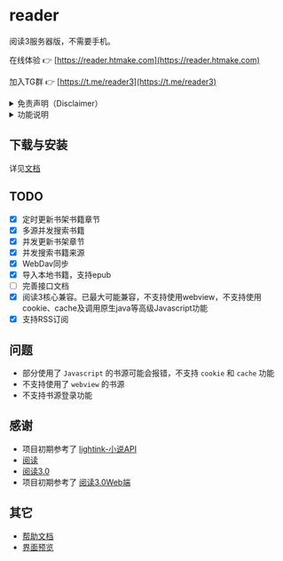 # reader

阅读3服务器版，不需要手机。

在线体验 👉 [https://reader.htmake.com](https://reader.htmake.com)

加入TG群 👉 [https://t.me/reader3](https://t.me/reader3)

<details><summary>免责声明（Disclaimer）</summary>
阅读是一款提供网络文学搜索的工具，为广大网络文学爱好者提供一种方便、快捷舒适的试读体验。

当您搜索一本书的时，阅读会将该书的书名以关键词的形式提交到各个第三方网络文学网站。各第三方网站返回的内容与阅读无关，阅读对其概不负责，亦不承担任何法律责任。任何通过使用阅读而链接到的第三方网页均系他人制作或提供，您可能从第三方网页上获得其他服务，阅读对其合法性概不负责，亦不承担任何法律责任。第三方搜索引擎结果根据您提交的书名自动搜索获得并提供试读，不代表阅读赞成或被搜索链接到的第三方网页上的内容或立场。您应该对使用搜索引擎的结果自行承担风险。

阅读不做任何形式的保证：不保证第三方搜索引擎的搜索结果满足您的要求，不保证搜索服务不中断，不保证搜索结果的安全性、正确性、及时性、合法性。因网络状况、通讯线路、第三方网站等任何原因而导致您不能正常使用阅读，阅读不承担任何法律责任。阅读尊重并保护所有使用阅读用户的个人隐私权，您注册的用户名、电子邮件地址等个人资料，非经您亲自许可或根据相关法律、法规的强制性规定，阅读不会主动地泄露给第三方。

阅读致力于最大程度地减少网络文学阅读者在自行搜寻过程中的无意义的时间浪费，通过专业搜索展示不同网站中网络文学的最新章节。阅读在为广大小说爱好者提供方便、快捷舒适的试读体验的同时，也使优秀网络文学得以迅速、更广泛的传播，从而达到了在一定程度促进网络文学充分繁荣发展之目的。阅读鼓励广大小说爱好者通过阅读发现优秀网络小说及其提供商，并建议阅读正版图书。任何单位或个人认为通过阅读搜索链接到的第三方网页内容可能涉嫌侵犯其信息网络传播权，应该及时向阅读提出书面权力通知，并提供身份证明、权属证明及详细侵权情况证明。阅读在收到上述法律文件后，将会依法尽快断开相关链接内容。
</details>

<details><summary>功能说明</summary>
  书源管理 <br/>
- 书架管理 <br/>
- 搜索 <br/>
- 书海 <br/>
- 看书 <br/>
- 移动端适配 <br/>
- 换源 <br/>
- 翻页方式 <br/>
- 手势支持 <br/>
- 自定义主题 <br/>
- 自定义样式 <br/>
- WebDAV同步 <br/>
- 文字替换过滤 <br/>
- 听书<仅部分浏览器支持，手机端会因为锁屏而失效> <br/>
- 用户配置备份恢复 <br/>
- 支持漫画 <br/>
- 支持音频 <br/>
- 书源失效检测 <br/>
- 导入本地TXT、EPUB、UMD格式的书籍 <br/>
- 书籍分组 <br/>
- RSS订阅 <br/>
- 定时更新书架 <br/>
- 并发搜书 <br/>
- 本地书仓 <br/>
</details>

## 下载与安装

详见[文档](https://github.com/hectorqin/reader/blob/master/doc.md)

## TODO

- [x] 定时更新书架书籍章节
- [x] 多源并发搜索书籍
- [x] 并发更新书架章节
- [x] 并发搜索书籍来源
- [x] WebDav同步
- [x] 导入本地书籍，支持epub
- [ ] 完善接口文档
- [x] 阅读3核心兼容。已最大可能兼容，不支持使用webview，不支持使用cookie、cache及调用原生java等高级Javascript功能
- [x] 支持RSS订阅

## 问题

- 部分使用了 `Javascript` 的书源可能会报错，不支持 `cookie` 和 `cache` 功能
- 不支持使用了 `webview` 的书源
- 不支持书源登录功能

## 感谢

- 项目初期参考了 [lightink-小说API](https://github.com/lightink-qingmo/lightink-server)
- [阅读](https://github.com/gedoor/MyBookshelf)
- [阅读3.0](https://github.com/gedoor/legado)
- 项目初期参考了 [阅读3.0Web端](https://github.com/celetor/web-yuedu3)

## 其它

- [帮助文档](https://github.com/hectorqin/reader/blob/master/doc.md)
- [界面预览](https://github.com/hectorqin/reader/blob/master/preview.md)
